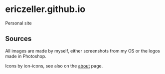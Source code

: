 # ericzeller.github.io

Personal site

## Sources

All images are made by myself, either screenshots from my OS or the logos made in Photoshop.

Icons by ion-icons, see also on the [about](https://ericzeller.github.io/about.html) page.